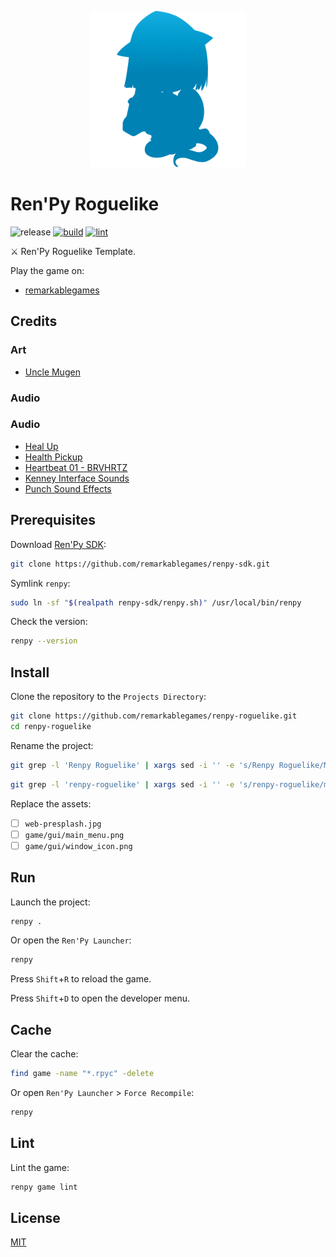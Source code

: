 <p align="center">
  <img src="https://raw.githubusercontent.com/remarkablegames/renpy-roguelike/master/game/gui/window_icon.png" alt="Ren'Py Roguelike">
</p>

# Ren'Py Roguelike

![release](https://img.shields.io/github/v/release/remarkablegames/renpy-roguelike)
[![build](https://github.com/remarkablegames/renpy-roguelike/actions/workflows/build.yml/badge.svg)](https://github.com/remarkablegames/renpy-roguelike/actions/workflows/build.yml)
[![lint](https://github.com/remarkablegames/renpy-roguelike/actions/workflows/lint.yml/badge.svg)](https://github.com/remarkablegames/renpy-roguelike/actions/workflows/lint.yml)

⚔️ Ren'Py Roguelike Template.

Play the game on:

- [remarkablegames](https://remarkablegames.org/renpy-roguelike)

## Credits

### Art

- [Uncle Mugen](https://lemmasoft.renai.us/forums/viewtopic.php?t=17302)

### Audio

### Audio

- [Heal Up](https://pixabay.com/sound-effects/heal-up-39285/)
- [Health Pickup](https://pixabay.com/sound-effects/health-pickup-6860/)
- [Heartbeat 01 - BRVHRTZ](https://pixabay.com/sound-effects/heartbeat-01-brvhrtz-225058/)
- [Kenney Interface Sounds](https://kenney.nl/assets/interface-sounds)
- [Punch Sound Effects](https://pixabay.com/sound-effects/punch-sound-effects-28649/)

## Prerequisites

Download [Ren'Py SDK](https://www.renpy.org/latest.html):

```sh
git clone https://github.com/remarkablegames/renpy-sdk.git
```

Symlink `renpy`:

```sh
sudo ln -sf "$(realpath renpy-sdk/renpy.sh)" /usr/local/bin/renpy
```

Check the version:

```sh
renpy --version
```

## Install

Clone the repository to the `Projects Directory`:

```sh
git clone https://github.com/remarkablegames/renpy-roguelike.git
cd renpy-roguelike
```

Rename the project:

```sh
git grep -l 'Renpy Roguelike' | xargs sed -i '' -e 's/Renpy Roguelike/My Game/g'
```

```sh
git grep -l 'renpy-roguelike' | xargs sed -i '' -e 's/renpy-roguelike/my-game/g'
```

Replace the assets:

- [ ] `web-presplash.jpg`
- [ ] `game/gui/main_menu.png`
- [ ] `game/gui/window_icon.png`

## Run

Launch the project:

```sh
renpy .
```

Or open the `Ren'Py Launcher`:

```sh
renpy
```

Press `Shift`+`R` to reload the game.

Press `Shift`+`D` to open the developer menu.

## Cache

Clear the cache:

```sh
find game -name "*.rpyc" -delete
```

Or open `Ren'Py Launcher` > `Force Recompile`:

```sh
renpy
```

## Lint

Lint the game:

```sh
renpy game lint
```

## License

[MIT](LICENSE)
